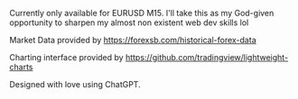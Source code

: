 Currently only available for EURUSD M15. I'll take this as my God-given opportunity to sharpen my almost non existent web dev skills lol

Market Data provided by https://forexsb.com/historical-forex-data

Charting interface provided by https://github.com/tradingview/lightweight-charts

Designed with love using ChatGPT.
